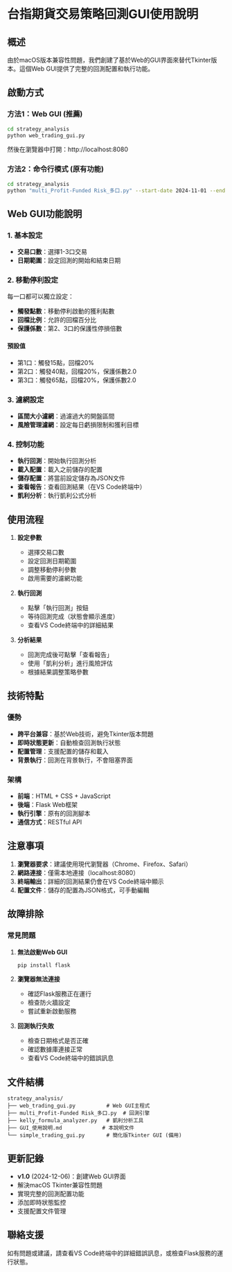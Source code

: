 # 台指期貨交易策略回測GUI使用說明

## 概述

由於macOS版本兼容性問題，我們創建了基於Web的GUI界面來替代Tkinter版本。這個Web GUI提供了完整的回測配置和執行功能。

## 啟動方式

### 方法1：Web GUI (推薦)
```bash
cd strategy_analysis
python web_trading_gui.py
```
然後在瀏覽器中打開：http://localhost:8080

### 方法2：命令行模式 (原有功能)
```bash
cd strategy_analysis
python "multi_Profit-Funded Risk_多口.py" --start-date 2024-11-01 --end-date 2024-11-30
```

## Web GUI功能說明

### 1. 基本設定
- **交易口數**：選擇1-3口交易
- **日期範圍**：設定回測的開始和結束日期

### 2. 移動停利設定
每一口都可以獨立設定：
- **觸發點數**：移動停利啟動的獲利點數
- **回檔比例**：允許的回檔百分比
- **保護係數**：第2、3口的保護性停損倍數

#### 預設值
- 第1口：觸發15點，回檔20%
- 第2口：觸發40點，回檔20%，保護係數2.0
- 第3口：觸發65點，回檔20%，保護係數2.0

### 3. 濾網設定
- **區間大小濾網**：過濾過大的開盤區間
- **風險管理濾網**：設定每日虧損限制和獲利目標

### 4. 控制功能
- **執行回測**：開始執行回測分析
- **載入配置**：載入之前儲存的配置
- **儲存配置**：將當前設定儲存為JSON文件
- **查看報告**：查看回測結果（在VS Code終端中）
- **凱利分析**：執行凱利公式分析

## 使用流程

1. **設定參數**
   - 選擇交易口數
   - 設定回測日期範圍
   - 調整移動停利參數
   - 啟用需要的濾網功能

2. **執行回測**
   - 點擊「執行回測」按鈕
   - 等待回測完成（狀態會顯示進度）
   - 查看VS Code終端中的詳細結果

3. **分析結果**
   - 回測完成後可點擊「查看報告」
   - 使用「凱利分析」進行風險評估
   - 根據結果調整策略參數

## 技術特點

### 優勢
- **跨平台兼容**：基於Web技術，避免Tkinter版本問題
- **即時狀態更新**：自動檢查回測執行狀態
- **配置管理**：支援配置的儲存和載入
- **背景執行**：回測在背景執行，不會阻塞界面

### 架構
- **前端**：HTML + CSS + JavaScript
- **後端**：Flask Web框架
- **執行引擎**：原有的回測腳本
- **通信方式**：RESTful API

## 注意事項

1. **瀏覽器要求**：建議使用現代瀏覽器（Chrome、Firefox、Safari）
2. **網路連接**：僅需本地連接（localhost:8080）
3. **終端輸出**：詳細的回測結果仍會在VS Code終端中顯示
4. **配置文件**：儲存的配置為JSON格式，可手動編輯

## 故障排除

### 常見問題

1. **無法啟動Web GUI**
   ```bash
   pip install flask
   ```

2. **瀏覽器無法連接**
   - 確認Flask服務正在運行
   - 檢查防火牆設定
   - 嘗試重新啟動服務

3. **回測執行失敗**
   - 檢查日期格式是否正確
   - 確認數據庫連接正常
   - 查看VS Code終端中的錯誤訊息

## 文件結構

```
strategy_analysis/
├── web_trading_gui.py          # Web GUI主程式
├── multi_Profit-Funded Risk_多口.py  # 回測引擎
├── kelly_formula_analyzer.py   # 凱利分析工具
├── GUI_使用說明.md             # 本說明文件
└── simple_trading_gui.py       # 簡化版Tkinter GUI (備用)
```

## 更新記錄

- **v1.0** (2024-12-06)：創建Web GUI界面
- 解決macOS Tkinter兼容性問題
- 實現完整的回測配置功能
- 添加即時狀態監控
- 支援配置文件管理

## 聯絡支援

如有問題或建議，請查看VS Code終端中的詳細錯誤訊息，或檢查Flask服務的運行狀態。
